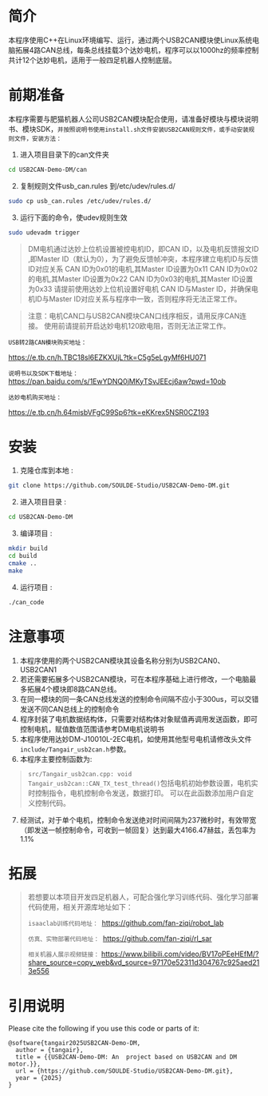 

# 简介
   本程序使用C++在Linux环境编写、运行，通过两个USB2CAN模块使Linux系统电脑拓展4路CAN总线，每条总线挂载3个达妙电机，程序可以以1000hz的频率控制共计12个达妙电机，适用于一般四足机器人控制底层。


# 前期准备
本程序需要与肥猫机器人公司USB2CAN模块配合使用，请准备好模块与模块说明书、模块SDK，`并按照说明书使用install.sh文件安装USB2CAN规则文件，或手动安装规则文件，安装方法：`
1. 进入项目目录下的can文件夹
```bash
cd USB2CAN-Demo-DM/can
```
2. 复制规则文件usb_can.rules 到/etc/udev/rules.d/
```bash
sudo cp usb_can.rules /etc/udev/rules.d/
```
3. 运行下面的命令，使udev规则生效
```bash
sudo udevadm trigger
```

>DM电机通过达妙上位机设置被控电机ID，即CAN ID，以及电机反馈报文ID ,即Master ID（默认为0），为了避免反馈帧冲突，本程序建立电机ID与反馈ID对应关系
>CAN ID为0x01的电机,其Master ID设置为0x11
>CAN ID为0x02的电机,其Master ID设置为0x22
>CAN ID为0x03的电机,其Master ID设置为0x33
>请提前使用达妙上位机设置好电机 CAN ID与Master ID，并确保电机ID与Master ID对应关系与程序中一致，否则程序将无法正常工作。

>注意：电机CAN口与USB2CAN模块CAN口线序相反，请用反序CAN连接。
>     使用前请提前开启达妙电机120欧电阻，否则无法正常工作。

```USB转2路CAN模块购买地址：```

https://e.tb.cn/h.TBC18sl6EZKXUjL?tk=C5g5eLgyMf6HU071

```说明书以及SDK下载地址：```
https://pan.baidu.com/s/1EwYDNQ0jMKyTSvJEEcj6aw?pwd=10ob

```达妙电机购买地址：```

https://e.tb.cn/h.64misbVFgC99Sp6?tk=eKKrex5NSR0CZ193



# 安装
1. 克隆仓库到本地 :
```bash
git clone https://github.com/SOULDE-Studio/USB2CAN-Demo-DM.git
```
2. 进入项目目录 :
```bash
cd USB2CAN-Demo-DM
```
3. 编译项目 :
```bash
mkdir build
cd build
cmake ..
make
```
4. 运行项目 :
```bash
./can_code
```


# 注意事项
1. 本程序使用的两个USB2CAN模块其设备名称分别为USB2CAN0、USB2CAN1
2. 若还需要拓展多个USB2CAN模块，可在本程序基础上进行修改，一个电脑最多拓展4个模块即8路CAN总线。
3. 在同一模块的同一条CAN总线发送的控制命令间隔不应小于300us，可以交错发送不同CAN总线上的控制命令
4. 程序封装了电机数据结构体，只需要对结构体对象赋值再调用发送函数，即可控制电机，赋值数值范围请参考DM电机说明书
5. 本程序使用达妙DM-J10010L-2EC电机，如使用其他型号电机请修改头文件`include/Tangair_usb2can.h`参数。
6. 本程序主要控制函数为:
>`src/Tangair_usb2can.cpp: void Tangair_usb2can::CAN_TX_test_thread()`包括电机初始参数设置，电机实时控制指令，电机控制命令发送，数据打印。
>可以在此函数添加用户自定义控制代码。
7. 经测试，对于单个电机，控制命令发送绝对时间间隔为237微秒时，有效带宽（即发送一帧控制命令，可收到一帧回复）达到最大4166.47赫兹，丢包率为1.1%

# 拓展
> 若想要以本项目开发四足机器人，可配合强化学习训练代码、强化学习部署代码使用，相关开源库地址如下：
> 
> ```isaaclab训练代码地址： ```https://github.com/fan-ziqi/robot_lab
> 
>  ```仿真、实物部署代码地址： ```https://github.com/fan-ziqi/rl_sar
> 
>  ```相关机器人展示视频链接：``` https://www.bilibili.com/video/BV17oPEeHEfM/?share_source=copy_web&vd_source=97170e52311d304767c925aed213e556


# 引用说明

Please cite the following if you use this code or parts of it:

```
@software{tangair2025USB2CAN-Demo-DM,
  author = {tangair},
  title = {{USB2CAN-Demo-DM: An  project based on USB2CAN and DM motor.}},
  url = {https://github.com/SOULDE-Studio/USB2CAN-Demo-DM.git},
  year = {2025}
}
```


